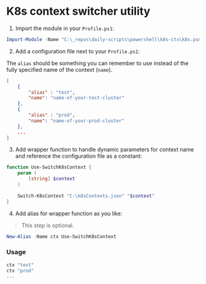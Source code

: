 # K8s context switcher utility

1. Import the module in your `Profile.ps1`:

```PowerShell
Import-Module -Name "C:\_repos\daily-scripts\powershell\k8s-ctx\k8s.psm1"
```

2. Add a configuration file next to your `Profile.ps1`:

The `alias` should be something you can remember to use instead of the fully specified name of the context (`name`).

```json
[
    {
        "alias" : "test",
        "name": "name-of-your-test-cluster"
    },
    {
        "alias" : "prod",
        "name": "name-of-your-prod-cluster"
    },
    ...
]
```

3. Add wrapper function to handle dynamic parameters for context name and reference the configuration file as a constant:

```PowerShell
function Use-SwitchK8sContext {
    param (
        [string] $context
    )
   
    Switch-K8sContext "C:\k8sContexts.json" "$context"
}
```

4. Add alias for wrapper function as you like:

> This step is optional.

```PowerShell
New-Alias -Name ctx Use-SwitchK8sContext
```

### Usage

```PowerShell
ctx "test"
ctx "prod"
...
```